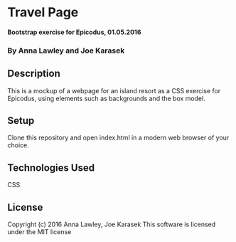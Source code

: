 # Travel Page
**Bootstrap exercise for Epicodus, 01.05.2016**
### By Anna Lawley and Joe Karasek


## Description
This is a mockup of a webpage for an island resort as a CSS exercise for Epicodus, using elements such as backgrounds and the box model.

## Setup
Clone this repository and open index.html in a modern  web browser of your choice.


## Technologies Used
CSS

## License
Copyright (c) 2016 Anna Lawley, Joe Karasek
This software is licensed under the MIT license
